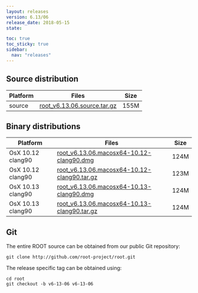 ```yaml
---
layout: releases
version: 6.13/06
release_date: 2018-05-15
state:

toc: true
toc_sticky: true
sidebar:
  nav: "releases"
---
```



## Source distribution

| Platform       | Files | Size |
|-----------|-------|-----|
| source | [root_v6.13.06.source.tar.gz](https://root.cern/download/root_v6.13.06.source.tar.gz) | 155M |


## Binary distributions

| Platform       | Files | Size |
|-----------|-------|-----|
| OsX 10.12 clang90 | [root_v6.13.06.macosx64-10.12-clang90.dmg](https://root.cern/download/root_v6.13.06.macosx64-10.12-clang90.dmg) | 124M |
| OsX 10.12 clang90 | [root_v6.13.06.macosx64-10.12-clang90.tar.gz](https://root.cern/download/root_v6.13.06.macosx64-10.12-clang90.tar.gz) | 123M |
| OsX 10.13 clang90 | [root_v6.13.06.macosx64-10.13-clang90.dmg](https://root.cern/download/root_v6.13.06.macosx64-10.13-clang90.dmg) | 124M |
| OsX 10.13 clang90 | [root_v6.13.06.macosx64-10.13-clang90.tar.gz](https://root.cern/download/root_v6.13.06.macosx64-10.13-clang90.tar.gz) | 124M |


## Git
The entire ROOT source can be obtained from our public Git repository:

~~~
git clone http://github.com/root-project/root.git
~~~
The release specific tag can be obtained using:
~~~
cd root
git checkout -b v6-13-06 v6-13-06
~~~


